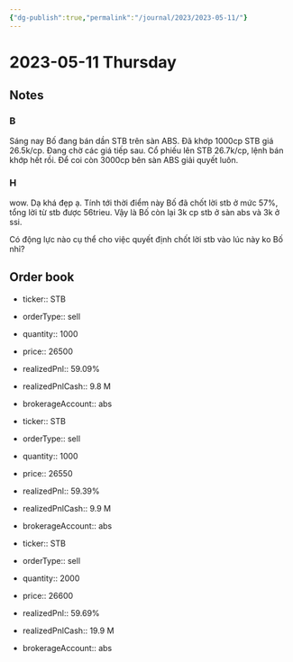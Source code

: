 ```yaml
---
{"dg-publish":true,"permalink":"/journal/2023/2023-05-11/"}
---
```


# 2023-05-11 Thursday

## Notes

### B

Sáng nay Bố đang bán dần STB trên sàn ABS. Đã khớp 1000cp STB giá 26.5k/cp. Đang chờ các giá tiếp sau. Cổ phiếu lên STB 26.7k/cp, lệnh bán khớp hết rồi. Để coi còn 3000cp bên sàn ABS giải quyết luôn.

### H

wow. Dạ khá đẹp ạ. Tính tới thời điểm này Bố đã chốt lời stb ở mức 57%, tổng lời từ stb được 56trieu. Vậy là Bố còn lại 3k cp stb ở sàn abs và 3k ở ssi.

Có động lực nào cụ thể cho việc quyết định chốt lời stb vào lúc này ko Bố nhỉ?

## Order book

- ticker:: STB
- orderType:: sell
- quantity:: 1000
- price:: 26500
- realizedPnl:: 59.09%
- realizedPnlCash:: 9.8 M
- brokerageAccount:: abs

- ticker:: STB
- orderType:: sell
- quantity:: 1000
- price:: 26550
- realizedPnl:: 59.39%
- realizedPnlCash:: 9.9 M
- brokerageAccount:: abs

- ticker:: STB
- orderType:: sell
- quantity:: 2000
- price:: 26600
- realizedPnl:: 59.69%
- realizedPnlCash:: 19.9 M
- brokerageAccount:: abs

